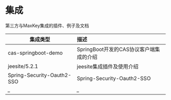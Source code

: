 
# 集成

第三方与MaxKey集成的插件、例子及文档

| 集成类型    | 描述    |
| --------| :-----  | 
| cas-springboot-demo     | SpringBoot开发的CAS协议客户端集成的介绍                        |
| jeesite/5.2.1           | jeesite集成插件及使用介绍        |
| Spring-Security-Oauth2-SSO | Spring-Security-Oauth2-SSO|
|  *_*   |    *_*                          |


